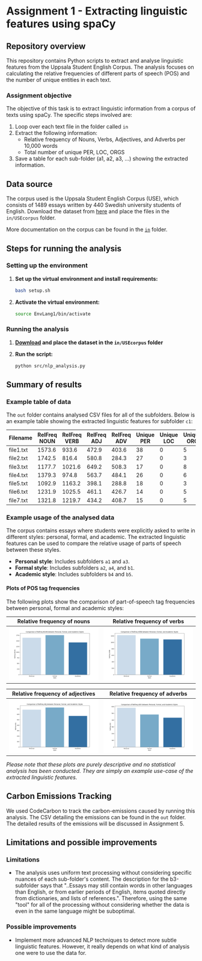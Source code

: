 # Assignment 1 - Extracting linguistic features using spaCy

## Repository overview
This repository contains Python scripts to extract and analyse linguistic features from the Uppsala Student English Corpus. The analysis focuses on calculating the relative frequencies of different parts of speech (POS) and the number of unique entities in each text.

### Assignment objective
The objective of this task is to extract linguistic information from a corpus of texts using spaCy. The specific steps involved are:
1. Loop over each text file in the folder called `in`
2. Extract the following information:
    - Relative frequency of Nouns, Verbs, Adjectives, and Adverbs per 10,000 words
    - Total number of unique PER, LOC, ORGS
3. Save a table for each sub-folder (a1, a2, a3, ...) showing the extracted information.

## Data source
The corpus used is the Uppsala Student English Corpus (USE), which consists of 1489 essays written by 440 Swedish university students of English. Download the dataset from [here](https://ota.bodleian.ox.ac.uk/repository/xmlui/handle/20.500.12024/2457?show=full) and place the files in the `in/USEcorpus` folder.

More documentation on the corpus can be found in the [`in`](https://github.com/BayesianBoi/cds-language/blob/main/assignments/assignment%201/in/USEcorpus_description.md) folder.

## Steps for running the analysis

### Setting up the environment
1. **Set up the virtual environment and install requirements:**
    ```bash
    bash setup.sh
    ```
2. **Activate the virtual environment:**
    ```bash
    source EnvLang1/bin/activate
    ```

### Running the analysis
1. **[Download](https://ota.bodleian.ox.ac.uk/repository/xmlui/handle/20.500.12024/2457?show=full) and place the dataset in the `in/USEcorpus` folder**

2. **Run the script:**
    ```bash
    python src/nlp_analysis.py
    ```
## Summary of results

### Example table of data 
The `out` folder contains analysed CSV files for all of the subfolders. Below is an example table showing the extracted linguistic features for subfolder `c1`:

| Filename | RelFreq NOUN | RelFreq VERB | RelFreq ADJ | RelFreq ADV | Unique PER | Unique LOC | Unique ORG |
|----------|---------------|--------------|-------------|-------------|------------|------------|------------|
| file1.txt | 1573.6 | 933.6 | 472.9 | 403.6 | 38 | 0 | 5 |
| file2.txt | 1742.5 | 816.4 | 580.8 | 284.3 | 27 | 0 | 3 |
| file3.txt | 1177.7 | 1021.6 | 649.2 | 508.3 | 17 | 0 | 8 |
| file4.txt | 1379.3 | 974.8 | 563.7 | 484.1 | 26 | 0 | 6 |
| file5.txt | 1092.9 | 1163.2 | 398.1 | 288.8 | 18 | 0 | 3 |
| file6.txt | 1231.9 | 1025.5 | 461.1 | 426.7 | 14 | 0 | 5 |
| file7.txt | 1321.8 | 1219.7 | 434.2 | 408.7 | 15 | 0 | 5 |

### Example usage of the analysed data
The corpus contains essays where students were explicitly asked to write in different styles: personal, formal, and academic. The extracted linguistic features can be used to compare the relative usage of parts of speech between these styles.

- **Personal style**: Includes subfolders `a1` and `a3`.
- **Formal style**: Includes subfolders `a2`, `a4`, and `b1`.
- **Academic style**: Includes subfolders `b4` and `b5`.

#### Plots of POS tag frequencies
The following plots show the comparison of part-of-speech tag frequencies between personal, formal and academic styles:

Relative frequency of nouns | Relative frequency of verbs 
:-------------------------:|:-------------------------:
![](https://github.com/BayesianBoi/cds-language/blob/main/assignments/assignment%201/out/RelFreq%20NOUN_comparison.png) |  ![](https://github.com/BayesianBoi/cds-language/blob/main/assignments/assignment%201/out/RelFreq%20VERB_comparison.png)

Relative frequency of adjectives | Relative frequency of adverbs
:-------------------------:|:-------------------------:
![](https://github.com/BayesianBoi/cds-language/blob/main/assignments/assignment%201/out/RelFreq%20ADJ_comparison.png) |  ![](https://github.com/BayesianBoi/cds-language/blob/main/assignments/assignment%201/out/RelFreq%20ADV_comparison.png)

*Please note that these plots are purely descriptive and no statistical analysis has been conducted. They are simply an example use-case of the extracted linguistic features.*


## Carbon Emissions Tracking
We used CodeCarbon to track the carbon-emissions caused by running this analysis. The CSV detailing the emissions can be found in the `out` folder. The detailed results of the emissions will be discussed in Assignment 5.

## Limitations and possible improvements

### Limitations
- The analysis uses uniform text processing without considering specific nuances of each sub-folder's content. The description for the b3-subfolder says that "..Essays may still contain words in other languages than English, or from earlier periods of English, items quoted directly from dictionaries, and lists of references.".
  Therefore, using the same "tool" for all of the processing without considering whether the data is even in the same language might be suboptimal.

### Possible improvements
- Implement more advanced NLP techniques to detect more subtle linguistic features. However, it really depends on what kind of analysis one were to use the data for.
